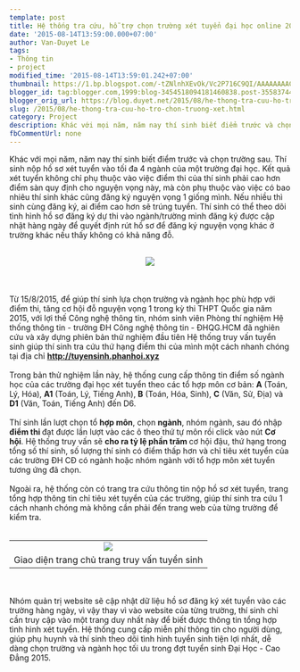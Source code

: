```yaml
---
template: post
title: Hệ thống tra cứu, hỗ trợ chọn trường xét tuyển đại học online 2015
date: '2015-08-14T13:59:00.000+07:00'
author: Van-Duyet Le
tags:
- Thông tin
- project
modified_time: '2015-08-14T13:59:01.242+07:00'
thumbnail: https://1.bp.blogspot.com/-tZNlnhXEvOk/Vc2P716C9QI/AAAAAAAACvI/zqCVILQcaZY/s1600/admissions_logo_2.png
blogger_id: tag:blogger.com,1999:blog-3454518094181460838.post-3558374414086852046
blogger_orig_url: https://blog.duyet.net/2015/08/he-thong-tra-cuu-ho-tro-chon-truong-xet.html
slug: /2015/08/he-thong-tra-cuu-ho-tro-chon-truong-xet.html
category: Project
description: Khác với mọi năm, năm nay thí sinh biết điểm trước và chọn trường sau. Thí sinh nộp hồ sơ xét tuyển vào tối đa 4 ngành của một trường đại học. Kết quả xét tuyển không chỉ phụ thuộc vào việc điểm thi của thí sinh phải cao hơn điểm sàn quy định cho nguyện vọng này, mà còn phụ thuộc vào việc có bao nhiêu thí sinh khác cũng đăng ký nguyện vọng 1 giống mình. Nếu nhiều thì sinh cùng đăng ký, ai điểm cao hơn sẽ trúng tuyển. Thí sinh có thể theo dõi tình hình hồ sơ đăng ký dự thi vào ngành/trường mình đăng ký được cập nhật hàng ngày để quyết định rút hồ sơ để đăng ký nguyện vọng khác ở trường khác nếu thấy không có khả năng đỗ.
fbCommentUrl: none
---
```


Khác với mọi năm, năm nay thí sinh biết điểm trước và chọn trường sau. Thí sinh nộp hồ sơ xét tuyển vào tối đa 4 ngành của một trường đại học. Kết quả xét tuyển không chỉ phụ thuộc vào việc điểm thi của thí sinh phải cao hơn điểm sàn quy định cho nguyện vọng này, mà còn phụ thuộc vào việc có bao nhiêu thí sinh khác cũng đăng ký nguyện vọng 1 giống mình. Nếu nhiều thì sinh cùng đăng ký, ai điểm cao hơn sẽ trúng tuyển. Thí sinh có thể theo dõi tình hình hồ sơ đăng ký dự thi vào ngành/trường mình đăng ký được cập nhật hàng ngày để quyết định rút hồ sơ để đăng ký nguyện vọng khác ở trường khác nếu thấy không có khả năng đỗ.<br /><br /><div class="separator" style="clear: both; text-align: center;"><a href="https://1.bp.blogspot.com/-tZNlnhXEvOk/Vc2P716C9QI/AAAAAAAACvI/zqCVILQcaZY/s1600/admissions_logo_2.png" imageanchor="1" style="margin-left: 1em; margin-right: 1em;"><img border="0" src="https://1.bp.blogspot.com/-tZNlnhXEvOk/Vc2P716C9QI/AAAAAAAACvI/zqCVILQcaZY/s1600/admissions_logo_2.png" style="border: 0; box-shadow: 0 !important;" /></a></div><a name='more'></a><br /><br /><br />Từ 15/8/2015, để giúp thí sinh lựa chọn trường và ngành học phù hợp với điểm thi, tăng cơ hội đỗ nguyện vọng 1 trong kỳ thi THPT Quốc gia năm 2015, với lợi thế Công nghệ thông tin, nhóm sinh viên Phòng thí nghiệm Hệ thống thông tin - trường ĐH Công nghệ thông tin - ĐHQG.HCM đã nghiên cứu và xây dựng phiên bản thử nghiệm đầu tiên Hệ thống truy vấn tuyển sinh giúp thí sinh tra cứu thứ hạng điểm thi của mình một cách nhanh chóng tại địa chỉ <b><a href="http://tuyensinh.phanhoi.xyz/" class="label label-success" style="color:#fff">http://tuyensinh.phanhoi.xyz</a></b><br /><br />Trong bản thử nghiệm lần này, hệ thống cung cấp thông tin điểm số ngành học của các trường đại học xét tuyển theo các tổ hợp môn cơ bản: <b>A</b> (Toán, Lý, Hóa), <b>A1</b> (Toán, Lý, Tiếng Anh), <b>B</b> (Toán, Hóa, Sinh), <b>C</b> (Văn, Sử, Địa) và <b>D1</b> (Văn, Toán, Tiếng Anh) đến D6.<br /><br />Thí sinh lần lượt chọn tổ <b>hợp môn</b>, chọn <b>ngành</b>, nhóm ngành, sau đó nhập <b>điểm thi </b>đạt được lần lượt vào các ô theo thứ tự môn rồi click vào nút <b>Cơ hội</b>. Hệ thống truy vấn sẽ <b>cho ra tỷ lệ phần trăm </b>cơ hội đậu, thứ hạng trong tổng số thí sinh, số lượng thí sinh có điểm thấp hơn và chỉ tiêu xét tuyển của các trường ĐH CĐ có ngành hoặc nhóm ngành với tổ hợp môn xét tuyển tương ứng đã chọn.<br /><br />Ngoài ra, hệ thống còn có trang tra cứu thông tin nộp hồ sơ xét tuyển, trang tổng hợp thông tin chỉ tiêu xét tuyển của các trường, giúp thí sinh tra cứu 1 cách nhanh chóng mà không cần phải đến trang web của từng trường để kiểm tra.<br /><br /><table align="center" cellpadding="0" cellspacing="0" class="tr-caption-container" style="margin-left: auto; margin-right: auto; text-align: center;"><tbody><tr><td style="text-align: center;"><a href="https://3.bp.blogspot.com/-9LAenfVG6vM/Vc2RMvAL6uI/AAAAAAAACvU/oLVJcksDmL8/s1600/screencapture-tuyensinh-phanhoi-xyz-1439535366296.png" imageanchor="1" style="margin-left: auto; margin-right: auto;"><img border="0" src="https://3.bp.blogspot.com/-9LAenfVG6vM/Vc2RMvAL6uI/AAAAAAAACvU/oLVJcksDmL8/s1600/screencapture-tuyensinh-phanhoi-xyz-1439535366296.png" /></a></td></tr><tr><td class="tr-caption" style="text-align: center;">Giao diện trang chủ trang truy vấn tuyển sinh</td></tr></tbody></table><br /><br />Nhóm quản trị website sẽ cập nhật dữ liệu hồ sơ đăng ký xét tuyển vào các trường hàng ngày, vì vậy thay vì vào website của từng trường, thí sinh chỉ cần truy cập vào một trang duy nhất này để biết được thông tin tổng hợp tình hình xét tuyển. Hệ thống cung cấp miễn phí thông tin cho người dùng, giúp phụ huynh và thí sinh theo dõi tình hình tuyển sinh tiện lợi nhất, dễ dàng chọn trường và ngành học tối ưu trong đợt tuyển sinh Đại Học - Cao Đẳng 2015.